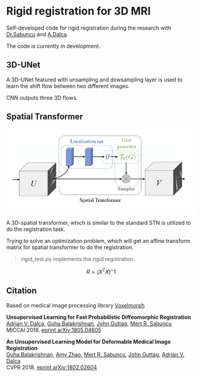 # Rigid registration for 3D MRI 

Self-developed code for rigid registration during the research with [Dr.Sabuncu](https://scholar.google.com/citations?user=Pig-I4QAAAAJ&hl=en&oi=ao) and [A.Dalca](https://scholar.google.com/citations?user=zRy-zdAAAAAJ&hl=en&oi=ao). 

The code is currently in development.

## 3D-UNet

A 3D-UNet featured with unsampling and dowsampling layer is used to learn the shift flow between two different images.

CNN outputs three 3D flows.

## Spatial Transformer

![image](https://github.com/ShouYuqing/Images/blob/master/2.png)

A 3D-spatial transformer, which is similar to the standard STN is utilized to do the registration task.

Trying to solve an optimization problem, which will get an affine transform matrix for spatial transformer to do the registration.

> rigid_test.py implements the rigid registration.

$$R = (X^T X)^-1$$


## Citation
Based on medical image processing library [Voxelmorph](https://arxiv.org/abs/1809.05231/) 


**Unsupervised Learning for Fast Probabilistic Diffeomorphic Registration**  
[Adrian V. Dalca](http://adalca.mit.edu), [Guha Balakrishnan](http://people.csail.mit.edu/balakg/), [John Guttag](https://people.csail.mit.edu/guttag/), [Mert R. Sabuncu](http://sabuncu.engineering.cornell.edu/)  
MICCAI 2018. [eprint arXiv:1805.04605](https://arxiv.org/abs/1805.04605)


**An Unsupervised Learning Model for Deformable Medical Image Registration**  
[Guha Balakrishnan](http://people.csail.mit.edu/balakg/), [Amy Zhao](http://people.csail.mit.edu/xamyzhao/), [Mert R. Sabuncu](http://sabuncu.engineering.cornell.edu/), [John Guttag](https://people.csail.mit.edu/guttag/), [Adrian V. Dalca](http://adalca.mit.edu)  
CVPR 2018. [eprint arXiv:1802.02604](https://arxiv.org/abs/1802.02604)


